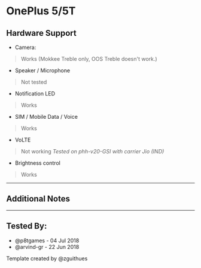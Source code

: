 # OnePlus 5/5T

## Hardware Support

* Camera:
> Works (Mokkee Treble only, OOS Treble doesn't work.)

* Speaker / Microphone
> Not tested

* Notification LED
> Works

* SIM / Mobile Data / Voice
> Works

* VoLTE
> Not working *Tested on phh-v20-GSI with carrier Jio (IND)*

* Brightness control
> Works

***
## Additional Notes


***


## Tested By:
* @p8tgames - 04 Jul 2018
* @arvind-gr - 22 Jun 2018

Template created by @zguithues


